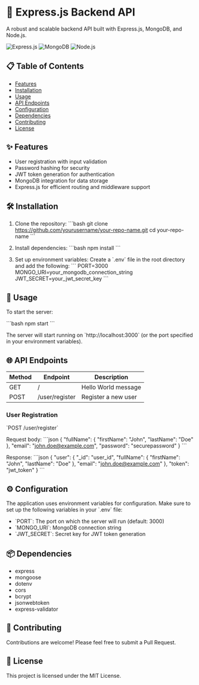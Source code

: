# 🚀 Express.js Backend API

A robust and scalable backend API built with Express.js, MongoDB, and Node.js.

![Express.js](https://img.shields.io/badge/Express.js-404D59?style=for-the-badge&logo=express&logoColor=white)
![MongoDB](https://img.shields.io/badge/MongoDB-4EA94B?style=for-the-badge&logo=mongodb&logoColor=white)
![Node.js](https://img.shields.io/badge/Node.js-43853D?style=for-the-badge&logo=node.js&logoColor=white)

## 📋 Table of Contents

- [Features](#-features)
- [Installation](#-installation)
- [Usage](#-usage)
- [API Endpoints](#-api-endpoints)
- [Configuration](#-configuration)
- [Dependencies](#-dependencies)
- [Contributing](#-contributing)
- [License](#-license)

## ✨ Features

- User registration with input validation
- Password hashing for security
- JWT token generation for authentication
- MongoDB integration for data storage
- Express.js for efficient routing and middleware support

## 🛠 Installation

1. Clone the repository:
   \`\`\`bash
   git clone https://github.com/yourusername/your-repo-name.git
   cd your-repo-name
   \`\`\`

2. Install dependencies:
   \`\`\`bash
   npm install
   \`\`\`

3. Set up environment variables:
   Create a \`.env\` file in the root directory and add the following:
   \`\`\`
   PORT=3000
   MONGO_URI=your_mongodb_connection_string
   JWT_SECRET=your_jwt_secret_key
   \`\`\`

## 🚀 Usage

To start the server:

\`\`\`bash
npm start
\`\`\`

The server will start running on \`http://localhost:3000\` (or the port specified in your environment variables).

## 🌐 API Endpoints

| Method | Endpoint | Description |
|--------|----------|-------------|
| GET    | /        | Hello World message |
| POST   | /user/register | Register a new user |

### User Registration

\`POST /user/register\`

Request body:
\`\`\`json
{
  "fullName": {
    "firstName": "John",
    "lastName": "Doe"
  },
  "email": "john.doe@example.com",
  "password": "securepassword"
}
\`\`\`

Response:
\`\`\`json
{
  "user": {
    "_id": "user_id",
    "fullName": {
      "firstName": "John",
      "lastName": "Doe"
    },
    "email": "john.doe@example.com"
  },
  "token": "jwt_token"
}
\`\`\`

## ⚙️ Configuration

The application uses environment variables for configuration. Make sure to set up the following variables in your \`.env\` file:

- \`PORT\`: The port on which the server will run (default: 3000)
- \`MONGO_URI\`: MongoDB connection string
- \`JWT_SECRET\`: Secret key for JWT token generation

## 📦 Dependencies

- express
- mongoose
- dotenv
- cors
- bcrypt
- jsonwebtoken
- express-validator

## 🤝 Contributing

Contributions are welcome! Please feel free to submit a Pull Request.

## 📄 License

This project is licensed under the MIT License.

